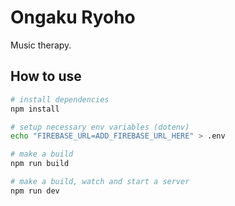 # Ongaku Ryoho

Music therapy.


## How to use

```bash
# install dependencies
npm install

# setup necessary env variables (dotenv)
echo "FIREBASE_URL=ADD_FIREBASE_URL_HERE" > .env

# make a build
npm run build

# make a build, watch and start a server
npm run dev
```
